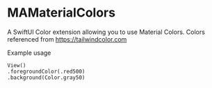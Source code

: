 # MAMaterialColors

A SwiftUI Color extension allowing you to use Material Colors.
Colors referenced from https://tailwindcolor.com

Example usage

```
View()
.foregroundColor(.red500)
.background(Color.gray50)
```
